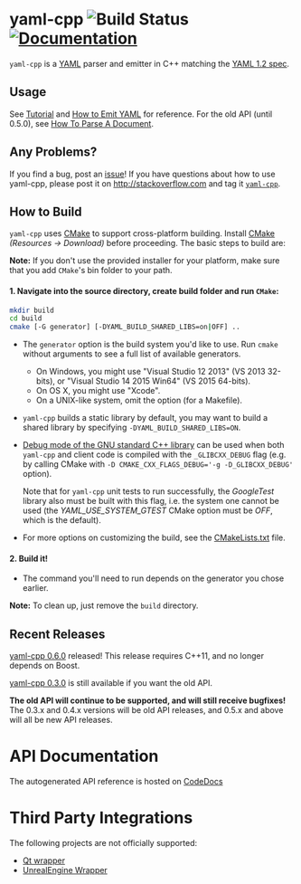 # yaml-cpp ![Build Status](https://github.com/jbeder/yaml-cpp/actions/workflows/build.yml/badge.svg) [![Documentation](https://codedocs.xyz/jbeder/yaml-cpp.svg)](https://codedocs.xyz/jbeder/yaml-cpp/)

`yaml-cpp` is a [YAML](http://www.yaml.org/) parser and emitter in C++ matching the [YAML 1.2 spec](http://www.yaml.org/spec/1.2/spec.html).

## Usage

See [Tutorial](https://github.com/jbeder/yaml-cpp/wiki/Tutorial) and [How to Emit YAML](https://github.com/jbeder/yaml-cpp/wiki/How-To-Emit-YAML) for reference. For the old API (until 0.5.0), see [How To Parse A Document](https://github.com/jbeder/yaml-cpp/wiki/How-To-Parse-A-Document-(Old-API)).

## Any Problems?

If you find a bug, post an [issue](https://github.com/jbeder/yaml-cpp/issues)! If you have questions about how to use yaml-cpp, please post it on http://stackoverflow.com and tag it [`yaml-cpp`](http://stackoverflow.com/questions/tagged/yaml-cpp).

## How to Build

`yaml-cpp` uses [CMake](http://www.cmake.org) to support cross-platform building. Install [CMake](http://www.cmake.org) _(Resources -> Download)_ before proceeding. The basic steps to build are:

**Note:** If you don't use the provided installer for your platform, make sure that you add `CMake`'s bin folder to your path.

#### 1. Navigate into the source directory, create build folder and run `CMake`:

```sh
mkdir build
cd build
cmake [-G generator] [-DYAML_BUILD_SHARED_LIBS=on|OFF] ..
```

  * The `generator` option is the build system you'd like to use. Run `cmake` without arguments to see a full list of available generators.
    * On Windows, you might use "Visual Studio 12 2013" (VS 2013 32-bits), or "Visual Studio 14 2015 Win64" (VS 2015 64-bits).
    * On OS X, you might use "Xcode".
    * On a UNIX-like system, omit the option (for a Makefile).

  * `yaml-cpp` builds a static library by default, you may want to build a shared library by specifying `-DYAML_BUILD_SHARED_LIBS=ON`.

  * [Debug mode of the GNU standard C++
    library](https://gcc.gnu.org/onlinedocs/libstdc++/manual/debug_mode.html)
    can be used when both `yaml-cpp` and client code is compiled with the
    `_GLIBCXX_DEBUG` flag (e.g. by calling CMake with `-D
    CMAKE_CXX_FLAGS_DEBUG='-g -D_GLIBCXX_DEBUG'` option).

    Note that for `yaml-cpp` unit tests to run successfully, the _GoogleTest_
    library also must be built with this flag, i.e. the system one cannot be
    used (the _YAML_USE_SYSTEM_GTEST_ CMake option must be _OFF_, which is the
    default).

  * For more options on customizing the build, see the [CMakeLists.txt](https://github.com/jbeder/yaml-cpp/blob/master/CMakeLists.txt) file.

#### 2. Build it!
  * The command you'll need to run depends on the generator you chose earlier.

**Note:** To clean up, just remove the `build` directory.

## Recent Releases

[yaml-cpp 0.6.0](https://github.com/jbeder/yaml-cpp/releases/tag/yaml-cpp-0.6.0) released! This release requires C++11, and no longer depends on Boost.

[yaml-cpp 0.3.0](https://github.com/jbeder/yaml-cpp/releases/tag/release-0.3.0) is still available if you want the old API.

**The old API will continue to be supported, and will still receive bugfixes!** The 0.3.x and 0.4.x versions will be old API releases, and 0.5.x and above will all be new API releases.

# API Documentation 

The autogenerated API reference is hosted on [CodeDocs](https://codedocs.xyz/jbeder/yaml-cpp/index.html)

# Third Party Integrations

The following projects are not officially supported:

- [Qt wrapper](https://gist.github.com/brcha/d392b2fe5f1e427cc8a6)
- [UnrealEngine Wrapper](https://github.com/jwindgassen/UnrealYAML)
